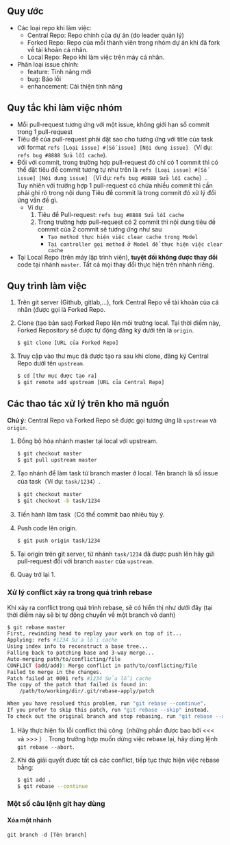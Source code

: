 ## Quy ước
- Các loại repo khi làm việc:
    - Central Repo: Repo chính của dự án (do leader quản lý)
    - Forked Repo: Repo của mỗi thành viên trong nhóm dự án khi đã fork về tài khoản cá nhân.
    - Local Repo: Repo khi làm việc trên máy cá nhân.
- Phân loại issue chính:
    - feature: Tính năng mới
    - bug: Báo lỗi
    - enhancement: Cải thiện tính năng

## Quy tắc khi làm việc nhóm
* Mỗi pull-request tương ứng với một issue, không giới hạn số commit trong 1 pull-request
* Tiêu đề của pull-request phải đặt sao cho tương ứng với title của task với format `refs [Loại issue] #[Số issue] [Nội dung issue]` （Ví dụ: `refs bug #8888 Sửa lỗi cache`).
* Đối với commit, trong trường hợp pull-request đó chỉ có 1 commit thì có thể đặt tiêu đề commit tương tự như trên là `refs [Loại issue] #[Số issue] [Nội dung issue]` （Ví dụ: `refs bug #8888 Sửa lỗi cache`）.\
  Tuy nhiên với trường hợp 1 pull-request có chứa nhiều commit thì cần phải ghi rõ trong nội dung Tiêu đề commit là trong commit đó xử lý đối ứng vấn đề gì.
    * Ví dụ:
        1. Tiêu đề Pull-request: `refs bug #8888 Sửa lỗi cache`
        2. Trong trường hợp pull-request có 2 commit thì nội dung tiêu đề commit của 2 commit sẽ tương ứng như sau
            * `Tạo method thực hiện việc clear cache trong Model`
            * `Tại controller gọi method ở Model để thực hiện việc clear cache`
* Tại Local Repo (trên máy lập trình viên), **tuyệt đối không được thay đổi** code tại nhánh ```master```. Tất cả mọi thay đổi thực hiện trên nhánh riêng.

## Quy trình làm việc

1. Trên git server (Github, gitlab,...), fork Central Repo về tài khoản của cá nhân (được gọi là Forked Repo.

2. Clone (tạo bản sao) Forked Repo lên môi trường local. Tại thời điểm này, Forked Repository sẽ được tự động đăng ký dưới tên là `origin`.
    ```sh
    $ git clone [URL của Forked Repo]
    ```

3. Truy cập vào thư mục đã được tạo ra sau khi clone, đăng ký Central Repo dưới tên `upstream`.
    ```sh
    $ cd [thư mục được tạo ra]
    $ git remote add upstream [URL của Central Repo]
    ```

## Các thao tác xử lý trên kho mã nguồn

**Chú ý:** Central Repo và Forked Repo sẽ được gọi tương ứng là `upstream` và `origin`.

1. Đồng bộ hóa nhánh master tại local với upstream.
    ```sh
    $ git checkout master
    $ git pull upstream master
    ```

2. Tạo nhánh để làm task từ branch master ở local. Tên branch là số issue của task（Ví dụ: `task/1234`）.
    ```sh
    $ git checkout master
    $ git checkout -b task/1234
    ```

3. Tiến hành làm task（Có thể commit bao nhiêu tùy ý.

4. Push code lên origin.

    ```sh
    $ git push origin task/1234
    ```

5. Tại origin trên git server, từ nhánh `task/1234` đã được push lên hãy gửi pull-request đối với branch `master` của `upstream`.
   
6. Quay trở lại 1.

### Xử lý conflict xảy ra trong quá trình rebase

Khi xảy ra conflict trong quá trình rebase, sẽ có hiển thị như dưới đây (tại thời điểm này sẽ bị tự động chuyển về một branch vô danh)
```sh
$ git rebase master
First, rewinding head to replay your work on top of it...
Applying: refs #1234 Sửa lỗi cache
Using index info to reconstruct a base tree...
Falling back to patching base and 3-way merge...
Auto-merging path/to/conflicting/file
CONFLICT (add/add): Merge conflict in path/to/conflicting/file
Failed to merge in the changes.
Patch failed at 0001 refs #1234 Sửa lỗi cache
The copy of the patch that failed is found in:
    /path/to/working/dir/.git/rebase-apply/patch

When you have resolved this problem, run "git rebase --continue".
If you prefer to skip this patch, run "git rebase --skip" instead.
To check out the original branch and stop rebasing, run "git rebase --abort".
```

1. Hãy thực hiện fix lỗi conflict thủ công（những phần được bao bởi <<< và >>> ）.
Trong trường hợp muốn dừng việc rebase lại, hãy dùng lệnh `git rebase --abort`.

2. Khi đã giải quyết được tất cả các conflict, tiếp tục thực hiện việc rebase bằng:

    ```sh
    $ git add .
    $ git rebase --continue
    ```

### Một số câu lệnh git hay dùng

#### Xóa một nhánh

```
git branch -d [Tên branch]
```
